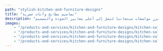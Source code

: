 ```yaml
---
path: "stylish-kitchen-and-furniture-designs"
title: "تصاميم مطابخ وأثاث عصرية"
description: "تتخصص شركتنا في تصميم مجموعة استثنائية من المطابخ والأثاث الداخلي. نتميز من خلال شراكاتنا الحصرية مع أرقى العلامات التجارية التركية والإيطالية، حيث نقدم إضاءة راقية، وورق جدران، وإكسسوارات تعزز مواصفات منتجاتنا لتصل إلى أعلى معايير الجودة والتصميم."
images:
    - "/products-and-services/kitchen-and-furniture-designs/kitchen-solutions-1.jpg"
    - "/products-and-services/kitchen-and-furniture-designs/kitchen-solutions-2.jpg"
    - "/products-and-services/kitchen-and-furniture-designs/kitchen-solutions-3.jpg"
    - "/products-and-services/kitchen-and-furniture-designs/kitchen-solutions-4.jpg"
---
```

